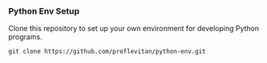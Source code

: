 ### Python Env Setup


Clone this repository to set up your own environment for developing Python programs. 

`git clone https://github.com/proflevitan/python-env.git`

